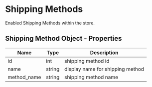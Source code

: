 # Shipping Methods

Enabled Shipping Methods within the store.

## Shipping Method Object - Properties

| Name | Type | Description |
| --- | --- | --- |
| id | int | shipping method id |
| name | string | display name for shipping method |
| method_name | string | shipping method name |
